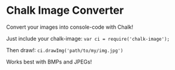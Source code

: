 # Chalk Image Converter

Convert your images into console-code with Chalk!

Just include your chalk-image: `var ci = require('chalk-image');`

Then draw!: `ci.drawImg('path/to/my/img.jpg')`

Works best with BMPs and JPEGs!
